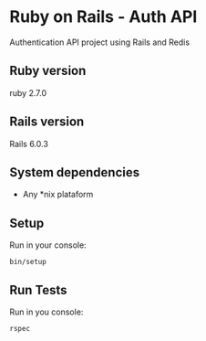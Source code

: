 # Ruby on Rails - Auth API
Authentication API project using Rails and Redis

## Ruby version
ruby 2.7.0

## Rails version
Rails 6.0.3

## System dependencies

* Any *nix plataform

## Setup
Run in your console:
```
bin/setup
```

## Run Tests
Run in you console:
```
rspec
```
